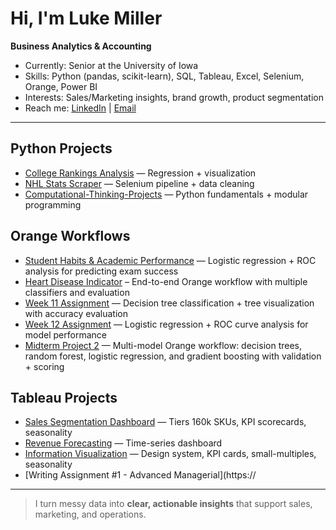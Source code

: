 # Hi, I'm Luke Miller
**Business Analytics & Accounting** 

- Currently: Senior at the University of Iowa  
- Skills: Python (pandas, scikit-learn), SQL, Tableau, Excel, Selenium, Orange, Power BI  
- Interests: Sales/Marketing insights, brand growth, product segmentation  
- Reach me: [LinkedIn](https://www.linkedin.com/in/luke-miller-47542b221/) | [Email](mailto:lukeaaronmiller@yahoo.com)

---

## Python Projects 
- [College Rankings Analysis](https://github.com/LukeMiller03/college-rankings-analysis) — Regression + visualization
- [NHL Stats Scraper](https://github.com/LukeMiller03/nhl-stats-scraper) — Selenium pipeline + data cleaning
- [Computational-Thinking-Projects](https://github.com/LukeMiller03/Computational-Thinking-Projects) — Python fundamentals + modular programming


## Orange Workflows
- [Student Habits & Academic Performance](https://github.com/LukeMiller03/student-habits-academic-performance) — Logistic regression + ROC analysis for predicting exam success 
- [Heart Disease Indicator](https://github.com/LukeMiller03/orange-ml-workflow-template) – End-to-end Orange workflow with multiple classifiers and evaluation
- [Week 11 Assignment](https://github.com/LukeMiller03/orange-week11-assignment) — Decision tree classification + tree visualization with accuracy evaluation  
- [Week 12 Assignment](https://github.com/LukeMiller03/orange-week12-assignment) — Logistic regression + ROC curve analysis for model performance  
- [Midterm Project 2](https://github.com/LukeMiller03/orange-midterm-project2) — Multi-model Orange workflow: decision trees, random forest, logistic regression, and gradient boosting with validation + scoring  


## Tableau Projects
- [Sales Segmentation Dashboard](https://github.com/LukeMiller03/sales-segmentation-dashboard) — Tiers 160k SKUs, KPI scorecards, seasonality  
- [Revenue Forecasting](https://github.com/LukeMiller03/revenue-forecasting) — Time-series dashboard
- [Information Visualization](./information-visualization.md) — Design system, KPI cards, small-multiples, seasonality
- [Writing Assignment #1 - Advanced Managerial](https://
  
---

> I turn messy data into **clear, actionable insights** that support sales, marketing, and operations.

